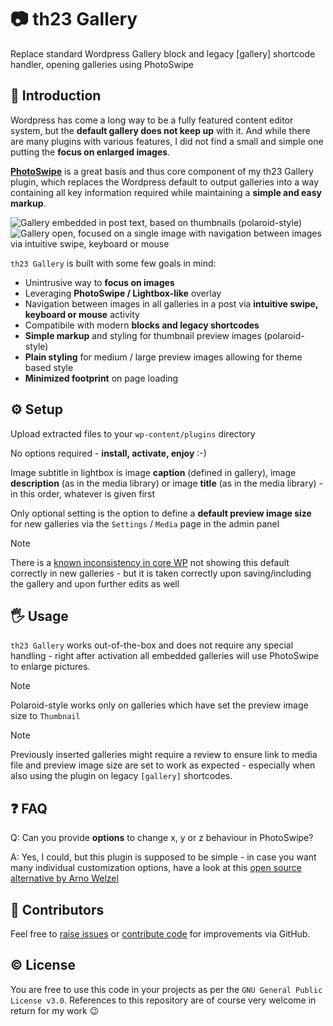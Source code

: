 # 📷 th23 Gallery

Replace standard Wordpress Gallery block and legacy [gallery] shortcode handler, opening galleries using PhotoSwipe


## 🚀 Introduction

Wordpress has come a long way to be a fully featured content editor system, but the **default gallery does not keep up** with it. And while there are many plugins with various features, I did not find a small and simple one putting the **focus on enlarged images**.

[**PhotoSwipe**](https://photoswipe.com/) is a great basis and thus core component of my th23 Gallery plugin, which replaces the Wordpress default to output galleries into a way containing all key information required while maintaining a **simple and easy markup**.

![Gallery embedded in post text, based on thumbnails (polaroid-style)](https://github.com/user-attachments/assets/23b3dd27-a28b-486f-91be-9535643bac87)
![Gallery open, focused on a single image with navigation between images via intuitive swipe, keyboard or mouse](https://github.com/user-attachments/assets/7fed97bf-d11c-4479-8f4c-bf0fa2bf139c)


`th23 Gallery` is built with some few goals in mind:

* Unintrusive way to **focus on images**
* Leveraging **PhotoSwipe / Lightbox-like** overlay
* Navigation between images in all galleries in a post via **intuitive swipe, keyboard or mouse** activity
* Compatibile with modern **blocks and legacy shortcodes**
* **Simple markup** and styling for thumbnail preview images (polaroid-style)
* **Plain styling** for medium / large preview images allowing for theme based style
* **Minimized footprint** on page loading


## ⚙️ Setup

Upload extracted files to your `wp-content/plugins` directory

No options required - **install, activate, enjoy** :-)

Image subtitle in lightbox is image **caption** (defined in gallery), image **description** (as in the media library) or image **title** (as in the media library) - in this order, whatever is given first

Only optional setting is the option to define a **default preview image size** for new galleries via the `Settings` / `Media` page in the admin panel

> [!NOTE]
> There is a [known inconsistency in core WP](https://core.trac.wordpress.org/ticket/40692) not showing this default correctly in new galleries - but it is taken correctly upon saving/including the gallery and upon further edits as well


## 🖐️ Usage

`th23 Gallery` works out-of-the-box and does not require any special handling - right after activation all embedded galleries will use PhotoSwipe to enlarge pictures.

> [!NOTE]
> Polaroid-style works only on galleries which have set the preview image size to `Thumbnail`

> [!NOTE]
> Previously inserted galleries might require a review to ensure link to media file and preview image size are set to work as expected - especially when also using the plugin on legacy `[gallery]` shortcodes.


## ❓ FAQ

Q: Can you provide **options** to change x, y or z behaviour in PhotoSwipe?

A: Yes, I could, but this plugin is supposed to be simple - in case you want many individual customization options, have a look at this [open source alternative by Arno Welzel](https://wordpress.org/plugins/lightbox-photoswipe/)


## 🤝 Contributors

Feel free to [raise issues](../../issues) or [contribute code](../../pulls) for improvements via GitHub.


## ©️ License

You are free to use this code in your projects as per the `GNU General Public License v3.0`. References to this repository are of course very welcome in return for my work 😉

